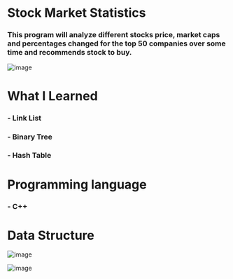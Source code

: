 <html lang="en">
<head>
    <meta charset="UTF-8">
    <meta name="viewport" content="width=device-width, initial-scale=1.0">
    <meta http-equiv="X-UA-Compatible" content="ie=edge">
</head>
<body>

<h1>Stock Market Statistics</h1>
<h3>This program will analyze different stocks price, market caps and percentages changed for the top 50 companies over some time and recommends stock to buy.</h3>

![image](https://user-images.githubusercontent.com/34757116/70516048-20e90400-1aeb-11ea-8f85-c90107623566.png)


<h1>What I Learned</h1>
<h3>- Link List</h3>
<h3>- Binary Tree</h3>
<h3>- Hash Table</h3>
<h1>Programming language</h3>
<h3>- C++</h3>

<h1>Data Structure</h1>

![image](https://user-images.githubusercontent.com/34757116/70516119-46760d80-1aeb-11ea-8434-969f8a848bc7.png)

![image](https://user-images.githubusercontent.com/34757116/70515905-f72fdd00-1aea-11ea-9b3f-5626256a30d0.png)



</body>
</html>
